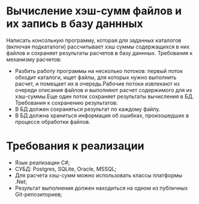# Вычисление хэш-сумм файлов и их запись в базу даннных 
Написать консольную программу, которая для заданных каталогов (включая подкаталоги) рассчитывает хэш суммы содержащихся в них файлов и сохраняет результаты расчетов в базу даннных.
Требования к механизму расчетов:
* Разбить работу программы на несколько потоков: первый поток обходит каталоги, ищет файлы, для которых нужно выполнить расчет, и помещает их в очередь.Рабочие потоки извлекают из очереди описания файлов и выполняют расчет содержимого для их хэш-суммы.Еще один поток сохраняет результаты вычисления в БД.
Требования к сохранению результатов:
* В БД должен сохраняться результат по каждому файлу.
* В БД должна храниться информация об ошибках, произошедших в процессе обработки файлов.

# Требования к реализации
* Язык реализации С#;
* СУБД: Postgres, SQLite, Oracle, MSSQL;
* Для расчета хэш-сумм можно использовать классы платформы .Net;
* Результат выполнения должен находиться на одном из публичных Git-репозиториев;
